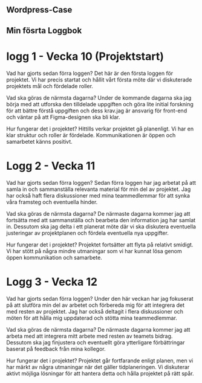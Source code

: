 ##  Wordpress-Case

## Min fösrta Loggbok
# logg 1 - Vecka 10 (Projektstart)
 
Vad har gjorts sedan förra loggen?
Det här är den första loggen för projektet. Vi har precis startat och hållit vårt första möte där vi diskuterade projektets mål och fördelade roller.

Vad ska göras de närmsta dagarna?
Under de kommande dagarna ska jag börja med att utforska den tilldelade uppgiften och göra lite initial forskning för att bättre förstå uppgiften och dess krav.jag är ansvarig för front-end och väntar på att Figma-designen ska bli klar.

Hur fungerar det i projektet?
Hittills verkar projektet gå planenligt. Vi har en klar struktur och roller är fördelade. Kommunikationen är öppen och samarbetet känns positivt.

 # Logg 2 - Vecka 11
 
Vad har gjorts sedan förra loggen?
Sedan förra loggen har jag arbetat på att samla in och sammanställa relevanta material för min del av projektet. Jag har också haft flera diskussioner med mina teammedlemmar för att synka våra framsteg och eventuella hinder.

Vad ska göras de närmsta dagarna?
De närmaste dagarna kommer jag att fortsätta med att sammanställa och bearbeta den information jag har samlat in. Dessutom ska jag delta i ett planerat möte där vi ska diskutera eventuella justeringar av projektplanen och fördela eventuella nya uppgifter.

Hur fungerar det i projektet?
Projektet fortsätter att flyta på relativt smidigt. Vi har stött på några mindre utmaningar som vi har kunnat lösa genom öppen kommunikation och samarbete.

# Logg 3 - Vecka 12

Vad har gjorts sedan förra loggen?
Under den här veckan har jag fokuserat på att slutföra min del av arbetet och förbereda mig för att integrera det med resten av projektet. Jag har också deltagit i flera diskussioner och möten för att hålla mig uppdaterad och stötta mina teammedlemmar.

Vad ska göras de närmsta dagarna?
De närmaste dagarna kommer jag att arbeta med att integrera mitt arbete med resten av teamets bidrag. Dessutom ska jag finjustera och eventuellt göra ytterligare förbättringar baserat på feedback från mina kollegor.

Hur fungerar det i projektet?
Projektet går fortfarande enligt planen, men vi har märkt av några utmaningar när det gäller tidplaneringen. Vi diskuterar aktivt möjliga lösningar för att hantera detta och hålla projektet på rätt spår.

